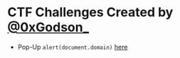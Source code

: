 # CTF Challenges Created by <a href="https://twitter.com/0xGodson_">@0xGodson_</a>

* Pop-Up `alert(document.domain)` <a href="/chal1.html">here</a>
